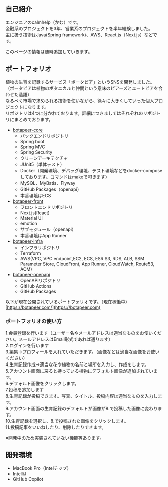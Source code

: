 ## 自己紹介
エンジニアのcalmhelp（かむ）です。  
金融系のプロジェクトを3年、営業系のプロジェクトを半年経験しました。  
主に扱う技術はJava(Spring framework)、AWS、React.js（Next.js）などです。

このページの情報は随時追加していきます。

## ポートフォリオ
植物の生育を記録するサービス「ボータピア」というSNSを開発しました。 （ボータピアは植物のボタニカルと仲間という意味のピアーズとユートピアを合わせた造語）  
なるべく市場で求められる技術を使いながら、徐々に大きくしていった個人プロジェクトになります。  
リポジトリは4つに分かれております。詳細につきましてはそれぞれのリポジトリにまとめております。

- [botapeer-core](https://github.com/calmandhelp/botapeer-core)  
  - バックエンドリポジトリ
   - Spring boot
    - Spring MVC
    - Spring Security
   - クリーンアーキテクチャ
   - JUnit5（単体テスト）
   - Docker（開発環境、デバッグ環境、テスト環境などをdocker-composeしております。コマンドはmakeで叩きます）
   - MySQL、MyBatis、Flyway
   - GitHub Packages（openapi）
   - 本番環境はECS
- [botapeer-front](https://github.com/calmandhelp/botapeer-front)
  - フロントエンドリポジトリ
   - Next.js(React)
   - Material UI
   - emotion
   - サブモジュール（openapi）
   - 本番環境はApp Runner
- [botapeer-infra](https://github.com/calmandhelp/botapeer-infra)
  - インフラリポジトリ
   - Terraform
   - AWS(VPC, VPC endpoint,EC2, ECS, ESR S3, RDS, ALB, SSM Parameter Store, CloudFront, App Runner, CloudWatch, Route53, ACM)
- [botapeer-openapi](https://github.com/calmandhelp/botapeer-openapi)
  - OpenAPIリポジトリ
   - GitHub Actions
   - GitHub Packages

以下が現在公開されているポートフォリオです。（現在稼働中）
[https://botapeer.com/](https://botapeer.com)

### ポートフォリオの使い方
1.会員登録を行います（ユーザー名やメールアドレスは適当なものをお使いください。メールアドレスはEmail形式であれば通ります）  
2.ログインを行います  
3.編集→プロフィールを入れていただきます。（画像などは適当な画像をお使いください）  
4.生育記録作成→適当な花や植物の名前と場所を入力し、作成をします。  
5.アカウント画面に戻ると持っている植物にデフォルト画像が追加されています。  
6.デフォルト画像をクリックします。  
7.投稿を追加します  
8.生育記録が投稿できます。写真、タイトル、投稿内容は適当なものを入力します。  
9.アカウント画面の生育記録のデフォルトが画像が8.で投稿した画像に変わります。  
10.生育記録を選択し、8.で投稿された画像をクリックします。  
11.投稿記事をいいねしたり、削除したりできます。  

※開発中のため実装されていない機能等あります。

## 開発環境
- MacBook Pro（Intelチップ）
- IntelliJ
- GitHub Copilot
